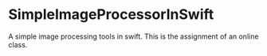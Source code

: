 # SimpleImageProcessorInSwift
A simple image processing tools in swift. This is the assignment of an online class.
